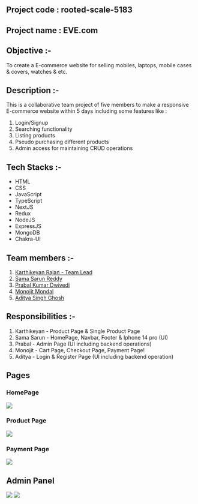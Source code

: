 ## Project code : rooted-scale-5183

## Project name : EVE.com

## Objective :-

To create a E-commerce website for selling mobiles, laptops, mobile cases & covers, watches & etc.

## Description :-

This is a collaborative team project of five members to make a responsive E-commerce website within 5 days including some features like :

1. Login/Signup
2. Searching functionality
3. Listing products
4. Pseudo purchasing different products
5. Admin access for maintaining CRUD operations

## Tech Stacks :-

- HTML
- CSS
- JavaScript
- TypeScript
- NextJS
- Redux
- NodeJS
- ExpressJS
- MongoDB
- Chakra-UI

## Team members :-

1. [Karthikeyan Rajan - Team Lead](https://github.com/Rkarthik25)
2. [Sama Sarun Reddy](https://github.com/Sarunnanimasai)
3. [Prabal Kumar Dwivedi](https://github.com/RationalPrabal)
4. [Monojit Mondal](https://github.com/ninja-mono1696)
5. [Aditya Singh Ghosh](https://github.com/Adii1707)

## Responsibilities :-

1. Karthikeyan - Product Page & Single Product Page
2. Sama Sarun - HomePage, Navbar, Footer & Iphone 14 pro (UI)
3. Prabal - Admin Page (UI including backend operations)
4. Monojit - Cart Page, Checkout Page, Payment Page!
5. Aditya - Login & Register Page (UI including backend operation)
## Pages

### HomePage
<img src="https://user-images.githubusercontent.com/108731705/221497793-82a03034-d886-44ed-b528-b6141af8c076.png"/>


### Product Page


<img src="https://user-images.githubusercontent.com/108731705/221499284-d1b552f3-7a21-4ce1-966a-5e1cf7418c93.png"/>


### Payment Page
 
<img src="https://user-images.githubusercontent.com/108731705/221498008-4fcfef7f-69da-46fa-b0d5-04ca40a1f06d.png"/>
 
 
 ## Admin Panel
<img src="https://user-images.githubusercontent.com/108731705/221496279-d4b1bb89-8121-42b6-865d-65ee3710f774.png"/>
<img src="https://user-images.githubusercontent.com/108731705/221495757-bff20124-b655-4afe-92a9-4cbd5115d2f6.png"/>









